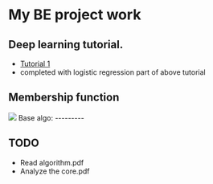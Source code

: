 # My BE project work

## Deep learning tutorial.
- <a href = "https://www.kaggle.com/ardamavi/sign-language-digits-dataset/downloads/Sign-language-digits-dataset.zip/notebook">Tutorial 1</a>
- completed with logistic regression part of above tutorial

Membership function 
-------------------
<img src = "https://miro.medium.com/max/932/1*6AyZsfDjApEFJ9UoDQrAAw.png"/>
Base algo:
---------

TODO
----
* Read algorithm.pdf
* Analyze the core.pdf
